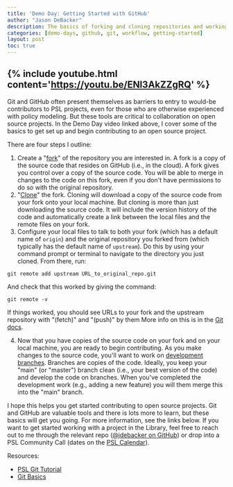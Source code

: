 ```yaml
---
title: 'Demo Day: Getting Started with GitHub'
author: "Jason DeBacker"
description: The basics of forking and cloning repositories and working on branches.
categories: [demo-days, github, git, workflow, getting-started]
layout: post
toc: true
---
```


{% include youtube.html content='https://youtu.be/ENl3AkZZgRQ' %}
---

Git and GitHub often present themselves as barriers to entry to would-be contributors to PSL projects, even for those who are otherwise experienced with policy modeling.
But these tools are critical to collaboration on open source projects.
In the Demo Day video linked above, I cover some of the basics to get set up and begin contributing to an open source project.

There are four steps I outline:
1. Create a "[fork](https://docs.github.com/en/get-started/quickstart/fork-a-repo)" of the repository you are interested in.
A fork is a copy of the source code that resides on GitHub (i.e., in the cloud).
A fork gives you control over a copy of the source code.  You will be able to merge in changes to the code on this fork, even if you don't have permissions to do so with the original repository.
2. "[Clone](https://git-scm.com/book/en/v2/Git-Basics-Getting-a-Git-Repository)" the fork.
Cloning will download a copy of the source code from your fork onto your local machine.
But cloning is more than just downloading the source code.
It will include the version history of the code and automatically create a link between the local files and the remote files on your fork.
3. Configure your local files to talk to both your fork (which has a default name of `origin`) and the original repository you forked from (which typically has the default name of `upstream`).
Do this by using your command prompt or terminal to navigate to the directory you just cloned.
From there, run:
```
git remote add upstream URL_to_original_repo.git
```
And check that this worked by giving the command:
```
git remote -v
```

If things worked, you should see URLs to your fork and the upstream repository with "(fetch)" and "(push)" by them
More info on this is in the [Git docs](https://git-scm.com/book/en/v2/Git-Basics-Working-with-Remotes).

4. Now that you have copies of the source code on your fork and on your local machine, you are ready to begin contributing.
As you make changes to the source code, you'll want to work on [development branches](https://git-scm.com/book/en/v2/Git-Branching-Basic-Branching-and-Merging).
Branches are copies of the code. Ideally, you keep your "main" (or "master") branch clean (i.e., your best version of the code) and develop the code on branches.
When you've completed the development work (e.g., adding a new feature) you will them merge this into the "main" branch.

I hope this helps you get started contributing to open source projects.
Git and GitHub are valuable tools and there is lots more to learn, but these basics will get you going.
For more information, see the links below.
If you want to get started working with a project in the Library, feel free to reach out to me through the relevant repo ([@jdebacker on GitHub](https://github.com/jdebacker/)) or drop into a PSL Community Call (dates on the [PSL Calendar](http://pslmodels.org/events.html)).


Resources:
* [PSL Git Tutorial](https://pslmodels.github.io/Git-Tutorial/content/intro.html)
* [Git Basics](https://git-scm.com/book/en/v2/Git-Basics-Getting-a-Git-Repository)
